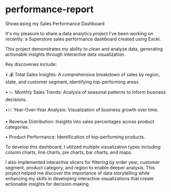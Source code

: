 # performance-report
Showcasing my Sales Performance Dashboard

It's my pleasure to share a data analytics project I've been working on recently: a Superstore sales performance dashboard created using Excel.

This project demonstrates my ability to clean and analyze data, generating actionable insights through interactive data visualization.

Key discoveries include:

• 💰 Total Sales Insights: A comprehensive breakdown of sales by region, state, and customer segment, identifying top-performing areas.

• 📉 Monthly Sales Trends: Analysis of seasonal patterns to inform business decisions.

•💹 Year-Over-Year Analysis: Visualization of business growth over time.

•	Revenue Distribution: Insights into sales percentages across product categories.

•	Product Performance: Identification of top-performing products.

To develop this dashboard, I utilized multiple visualization types including column charts, line charts, pie charts, bar charts, and maps.

I also implemented interactive slicers for filtering by order year, customer segment, product category, and region to enable deeper analysis.
This project helped me discover the importance of data storytelling while enhancing my skills in developing interactive visualizations that create actionable insights for decision-making.
